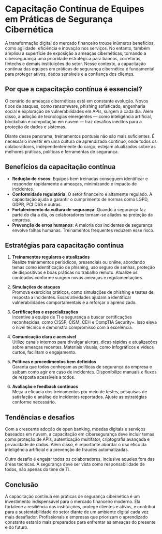 # Capacitação Contínua de Equipes em Práticas de Segurança Cibernética

A transformação digital do mercado financeiro trouxe inúmeros benefícios, como agilidade, eficiência e inovação nos serviços. No entanto, também ampliou a superfície de exposição a ameaças cibernéticas, tornando a cibersegurança uma prioridade estratégica para bancos, corretoras, fintechs e demais instituições do setor. Nesse contexto, a capacitação contínua das equipes em práticas de segurança cibernética é fundamental para proteger ativos, dados sensíveis e a confiança dos clientes.

## Por que a capacitação contínua é essencial?

O cenário de ameaças cibernéticas está em constante evolução. Novos tipos de ataques, como ransomware, phishing sofisticado, engenharia social e exploração de vulnerabilidades em APIs, surgem a cada dia. Além disso, a adoção de tecnologias emergentes — como inteligência artificial, blockchain e computação em nuvem — traz desafios inéditos para a proteção de dados e sistemas.

Diante desse panorama, treinamentos pontuais não são mais suficientes. É necessário investir em uma cultura de aprendizado contínuo, onde todos os colaboradores, independentemente do cargo, estejam atualizados sobre as melhores práticas, políticas e ferramentas de segurança.

## Benefícios da capacitação contínua

- **Redução de riscos**: Equipes bem treinadas conseguem identificar e responder rapidamente a ameaças, minimizando o impacto de incidentes.
- **Conformidade regulatória**: O setor financeiro é altamente regulado. A capacitação ajuda a garantir o cumprimento de normas como LGPD, GDPR, PCI DSS e outras.
- **Fortalecimento da cultura de segurança**: Quando a segurança faz parte do dia a dia, os colaboradores tornam-se aliados na proteção da empresa.
- **Prevenção de erros humanos**: A maioria dos incidentes de segurança envolve falhas humanas. Treinamentos frequentes reduzem esse risco.

## Estratégias para capacitação contínua

1. **Treinamentos regulares e atualizados**  
   Realize treinamentos periódicos, presenciais ou online, abordando temas como identificação de phishing, uso seguro de senhas, proteção de dispositivos e boas práticas no trabalho remoto. Atualize os conteúdos conforme surgem novas ameaças e regulamentações.

2. **Simulações de ataques**  
   Promova exercícios práticos, como simulações de phishing e testes de resposta a incidentes. Essas atividades ajudam a identificar vulnerabilidades comportamentais e a reforçar o aprendizado.

3. **Certificações e especializações**  
   Incentive a equipe de TI e segurança a buscar certificações reconhecidas, como CISSP, CISM, CEH e CompTIA Security+. Isso eleva o nível técnico e demonstra compromisso com a excelência.

4. **Comunicação clara e acessível**  
   Utilize canais internos para divulgar alertas, dicas rápidas e atualizações sobre ameaças recentes. Materiais visuais, como infográficos e vídeos curtos, facilitam o engajamento.

5. **Políticas e procedimentos bem definidos**  
   Garanta que todos conheçam as políticas de segurança da empresa e saibam como agir em caso de incidentes. Disponibilize manuais e fluxos de resposta acessíveis a todos.

6. **Avaliação e feedback contínuos**  
   Meça a eficácia dos treinamentos por meio de testes, pesquisas de satisfação e análise de incidentes reportados. Ajuste as estratégias conforme necessário.

## Tendências e desafios

Com a crescente adoção de open banking, moedas digitais e serviços baseados em nuvem, a capacitação em cibersegurança deve incluir temas como proteção de APIs, autenticação multifator, criptografia avançada e privacidade de dados. Além disso, é importante abordar o uso ético da inteligência artificial e a prevenção de fraudes automatizadas.

Outro desafio é engajar todos os colaboradores, inclusive aqueles fora das áreas técnicas. A segurança deve ser vista como responsabilidade de todos, não apenas do time de TI.

## Conclusão

A capacitação contínua em práticas de segurança cibernética é um investimento indispensável para o mercado financeiro moderno. Ela fortalece a resiliência das instituições, protege clientes e ativos, e contribui para a sustentabilidade do setor diante de um ambiente digital cada vez mais desafiador. Profissionais e empresas que priorizam o aprendizado constante estarão mais preparados para enfrentar as ameaças do presente e do futuro.